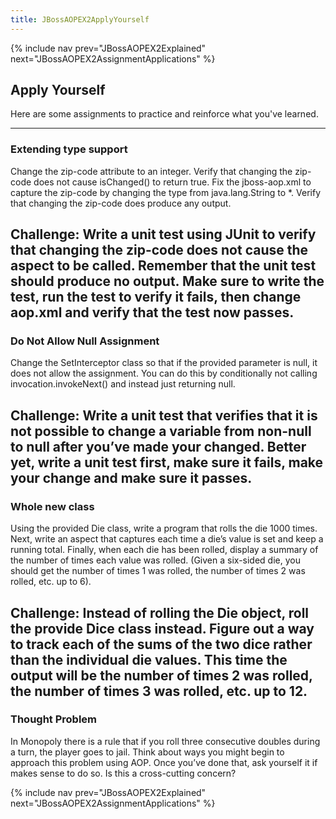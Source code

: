 ```yaml
---
title: JBossAOPEX2ApplyYourself
---
```

{% include nav prev="JBossAOPEX2Explained" next="JBossAOPEX2AssignmentApplications" %}

## Apply Yourself
Here are some assignments to practice and reinforce what you've learned.

----
### Extending type support
Change the zip-code attribute to an integer. Verify that changing the zip-code does not cause isChanged() to return true. Fix the jboss-aop.xml to capture the zip-code by changing the type from java.lang.String to *. Verify that changing the zip-code does produce any output.

**Challenge:** Write a unit test using JUnit to verify that changing the zip-code does not cause the aspect to be called. Remember that the unit test should produce no output. Make sure to write the test, run the test to verify it fails, then change aop.xml and verify that the test now passes.
----
### Do Not Allow Null Assignment
Change the SetInterceptor class so that if the provided parameter is null, it does not allow the assignment. You can do this by conditionally not calling invocation.invokeNext() and instead just returning null.

**Challenge:** Write a unit test that verifies that it is not possible to change a variable from non-null to null after you’ve made your changed. Better yet, write a unit test first, make sure it fails, make your change and make sure it passes.
----
### Whole new class
Using the provided Die class, write a program that rolls the die 1000 times. Next, write an aspect that captures each time a die’s value is set and keep a running total. Finally, when each die has been rolled, display a summary of the number of times each value was rolled. (Given a six-sided die, you should get the number of times 1 was rolled, the number of times 2 was rolled, etc. up to 6).

**Challenge:** Instead of rolling the Die object, roll the provide Dice class instead. Figure out a way to track each of the sums of the two dice rather than the individual die values. This time the output will be the number of times 2 was rolled, the number of times 3 was rolled, etc. up to 12.
----
### Thought Problem
In Monopoly there is a rule that if you roll three consecutive doubles during a turn, the player goes to jail. Think about ways you might begin to approach this problem using AOP. Once you’ve done that, ask yourself it if makes sense to do so. Is this a cross-cutting concern?

{% include nav prev="JBossAOPEX2Explained" next="JBossAOPEX2AssignmentApplications" %}
